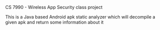 CS 7990 - Wireless App Security class project

This is a Java based Android apk static analyzer which will decompile a given apk and return some information about it